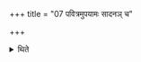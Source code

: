 +++
title = "07 पवित्रमुपयामः सादनञ् च"

+++

<details><summary>थिते</summary>

पवित्रमुपयामः सादनं च न विद्यते ७
</details>
